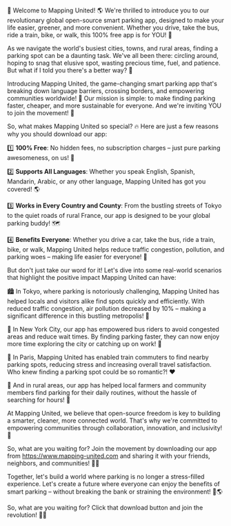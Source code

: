 🚨 Welcome to Mapping United! 🌎 We're thrilled to introduce you to our revolutionary global open-source smart parking app, designed to make your life easier, greener, and more convenient. Whether you drive, take the bus, ride a train, bike, or walk, this 100% free app is for YOU! 🌟

As we navigate the world's busiest cities, towns, and rural areas, finding a parking spot can be a daunting task. We've all been there: circling around, hoping to snag that elusive spot, wasting precious time, fuel, and patience. But what if I told you there's a better way? 🤔

Introducing Mapping United, the game-changing smart parking app that's breaking down language barriers, crossing borders, and empowering communities worldwide! 💪 Our mission is simple: to make finding parking faster, cheaper, and more sustainable for everyone. And we're inviting YOU to join the movement! 🎉

So, what makes Mapping United so special? 🔥 Here are just a few reasons why you should download our app:

1️⃣ **100% Free**: No hidden fees, no subscription charges – just pure parking awesomeness, on us! 🎁

2️⃣ **Supports All Languages**: Whether you speak English, Spanish, Mandarin, Arabic, or any other language, Mapping United has got you covered! 🌎

3️⃣ **Works in Every Country and County**: From the bustling streets of Tokyo to the quiet roads of rural France, our app is designed to be your global parking buddy! 🗺️

4️⃣ **Benefits Everyone**: Whether you drive a car, take the bus, ride a train, bike, or walk, Mapping United helps reduce traffic congestion, pollution, and parking woes – making life easier for everyone! 🌈

But don't just take our word for it! Let's dive into some real-world scenarios that highlight the positive impact Mapping United can have:

🏙️ In Tokyo, where parking is notoriously challenging, Mapping United has helped locals and visitors alike find spots quickly and efficiently. With reduced traffic congestion, air pollution decreased by 10% – making a significant difference in this bustling metropolis! 🌿

🚌 In New York City, our app has empowered bus riders to avoid congested areas and reduce wait times. By finding parking faster, they can now enjoy more time exploring the city or catching up on work! 💼

🚂 In Paris, Mapping United has enabled train commuters to find nearby parking spots, reducing stress and increasing overall travel satisfaction. Who knew finding a parking spot could be so romantic?! ❤️

🌳 And in rural areas, our app has helped local farmers and community members find parking for their daily routines, without the hassle of searching for hours! 🐝

At Mapping United, we believe that open-source freedom is key to building a smarter, cleaner, more connected world. That's why we're committed to empowering communities through collaboration, innovation, and inclusivity! 💪

So, what are you waiting for? Join the movement by downloading our app from https://www.mapping-united.com and sharing it with your friends, neighbors, and communities! 📲💬

Together, let's build a world where parking is no longer a stress-filled experience. Let's create a future where everyone can enjoy the benefits of smart parking – without breaking the bank or straining the environment! 💸🌎

So, what are you waiting for? Click that download button and join the revolution! 🚀💥